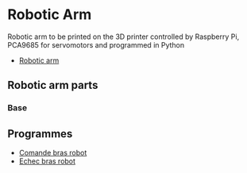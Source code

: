# Robotic Arm

Robotic arm to be printed on the 3D printer controlled by Raspberry Pi, PCA9685 for servomotors and programmed in Python

+ [Robotic arm](/MPi3D/Robotic_Arm/Robotic_Arm.stl)

## Robotic arm parts

### Base

## Programmes

+ [Comande bras robot](https://github.com/MPi3D/comande_bras_robot)
+ [Echec bras robot](https://github.com/MPi3D/Echec_Bras_Robot)

